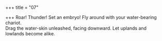 +++
title = "07"

+++
Roar! Thunder! Set an embryo! Fly around with your water-bearing  chariot.  
Drag the water-skin unleashed, facing downward. Let uplands and  
lowlands become alike.  